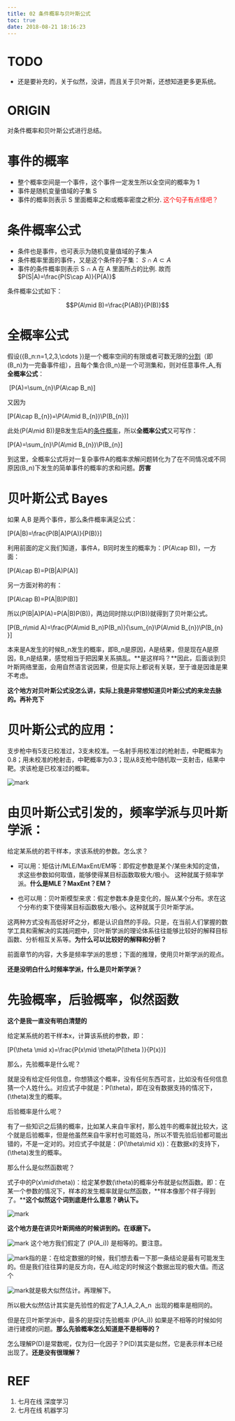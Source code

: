 ```yaml
---
title: 02 条件概率与贝叶斯公式
toc: true
date: 2018-08-21 18:16:23
---
```


# TODO
- 还是要补充的，关于似然，没讲，而且关于贝叶斯，还想知道更多更系统。




# ORIGIN
对条件概率和贝叶斯公式进行总结。




# 事件的概率
  * 整个概率空间是一个事件，这个事件一定发生所以全空间的概率为 1
  * 事件是随机变量值域的子集 S
  * 事件的概率则表示 S 里面概率之和或概率密度之积分. <span style="color:red;">这个句子有点怪吧？</span>


# 条件概率公式
  * 条件也是事件，也可表示为随机变量值域的子集:A
  * 条件概率里面的事件，又是这个条件的子集： $S\cap A\subset A$
  * 事件的条件概率则表示 S ∩ A 在 A 里面所占的比例. 故而 $P(S|A)=\frac{P(S\cap A)}{P(A)}$


条件概率公式如下：

$$P(A\mid B)=\frac{P(AB)}{P(B)}$$


# 全概率公式


假设\(\{B_n:n=1,2,3,\cdots \}\)是一个概率空间的有限或者可数无限的[分割](https://zh.wikipedia.org/wiki/%E9%9B%86%E5%90%88%E5%88%92%E5%88%86)（即\(B_n\)为一完备事件组），且每个集合\(B_n\)是一个可测集和，则对任意事件_A_有**全概率公式**：

 \[P(A)=\sum_{n}\P(A\cap B_n)\]

又因为

\[P(A\cap B_{n})=\P(A\mid B_{n})\P(B_{n})\]

此处\(P(A\mid B)\)是B发生后A的[条件概率](https://zh.wikipedia.org/wiki/%E6%9D%A1%E4%BB%B6%E6%A6%82%E7%8E%87)，所以**全概率公式**又可写作：

\[P(A)=\sum_{n}\P(A\mid B_{n})\P(B_{n}\]

到这里，全概率公式将对一复杂事件A的概率求解问题转化为了在不同情况或不同原因\(B_n\)下发生的简单事件的概率的求和问题。**厉害**




# 贝叶斯公式 Bayes


如果 A,B 是两个事件，那么条件概率满足公式：

\[P(A|B)=\frac{P(B|A)P(A)}{P(B)}\]

利用前面的定义我们知道，事件A，B同时发生的概率为：\(P(A\cap B)\)，一方面：

\[P(A\cap B)=P(B|A)P(A)\]

另一方面对称的有：

\[P(A\cap B)=P(A|B)P(B)\]

所以\(P(B|A)P(A)=P(A|B)P(B)\)，两边同时除以\(P(B)\)就得到了贝叶斯公式。

\[P(B_n\mid A)=\frac{P(A\mid B_n)P(B_n)}{\sum_{n}\P(A\mid B_{n})\P(B_{n} }\]

本来是A发生的时候B_n发生的概率，即B_n是原因，A是结果，但是现在A是原因，B_n是结果，感觉相当于把因果关系搞乱。**是这样吗？**因此，后面谈到贝叶斯网络里面，会用自然语言说因果，但是实际上都说有关联，至于谁是因谁是果不考虑。

**这个地方对贝叶斯公式没怎么讲，实际上我是非常想知道贝叶斯公式的来龙去脉的。再补充下**




# 贝叶斯公式的应用：




支步枪中有5支已校准过，3支未校准。一名射手用校准过的枪射击，中靶概率为0.8；用未校准的枪射击，中靶概率为0.3；现从8支枪中随机取一支射击，结果中靶。求该枪是已校准过的概率。




![mark](http://pacdb2bfr.bkt.clouddn.com/blog/image/180727/mjCfbIgj36.png?imageslim)




# 由贝叶斯公式引发的，频率学派与贝叶斯学派：


给定某系统的若干样本，求该系统的参数。怎么求？




  * 可以用：矩估计/MLE/MaxEnt/EM等：即假定参数是某个/某些未知的定值，求这些参数如何取值，能够使得某目标函数取极大/极小。 这种就属于频率学派。**什么是MLE？MaxEnt？EM？**

  * 也可以用：贝叶斯模型来求：假定参数本身是变化的，服从某个分布。求在这个分布约束下使得某目标函数极大/极小。这种就属于贝叶斯学派。


这两种方式没有高低好坏之分，都是认识自然的手段。只是，在当前人们掌握的数学工具和需解决的实践问题中，贝叶斯学派的理论体系往往能够比较好的解释目标函数、分析相互关系等。**为什么可以比较好的解释和分析？**


前面章节的内容，大多是频率学派的思想；下面的推理，使用贝叶斯学派的观点。




**还是没明白什么时频率学派，什么是贝叶斯学派？**





# 先验概率，后验概率，似然函数


**这个是我一直没有明白清楚的**

给定某系统的若干样本x，计算该系统的参数，即：

\[P(\theta \mid x)=\frac{P(x\mid \theta)P(\theta )}{P(x)}\]

那么，先验概率是什么呢？

就是没有给定任何信息，你想猜这个概率，没有任何东西可言，比如没有任何信息猜一个人姓什么。对应式子中就是：P(\theta)，即在没有数据支持的情况下，\(\theta\)发生的概率。

后验概率是什么呢？

有了一些知识之后猜的概率，比如某人来自牛家村，那么姓牛的概率就比较大，这个就是后验概率，但是他虽然来自牛家村也可能姓马，所以不管先验后验都可能出错的，不是一定对的。对应式子中就是：\(P(\theta\mid x)\)：在数据x的支持下，\(\theta\)发生的概率。

那么什么是似然函数呢？

式子中的P(x\mid\theta)\)：给定某参数\(\theta\)的概率分布就是似然函数。即：在某一个参数的情况下，样本的发生概率就是似然函数，**样本像那个样子得到了。****这个似然这个词到底是什么意思？确认下。**




![mark](http://pacdb2bfr.bkt.clouddn.com/blog/image/180727/LhhIFe0dEc.png?imageslim)

**这个地方是在讲贝叶斯网络的时候讲到的。在琢磨下。**


![mark](http://pacdb2bfr.bkt.clouddn.com/blog/image/180727/fkKFkH8HlF.png?imageslim) 这个地方我们假定了 \(P(A_i)\) 是相等的。要注意。


![mark](http://pacdb2bfr.bkt.clouddn.com/blog/image/180727/7G5D8Di30l.png?imageslim)指的是：在给定数据的时候，我们想去看一下那一条结论是最有可能发生的。但是我们往往算的是反方向，在A_i给定的时候这个数据出现的极大值。而这个


![mark](http://pacdb2bfr.bkt.clouddn.com/blog/image/180727/ad45g7Flcm.png?imageslim)就是极大似然估计。再理解下。


所以极大似然估计其实是先验性的假定了A_1,A_2,A_n  出现的概率是相同的。

但是在贝叶斯学派中，最多的是探讨先验概率 \(P(A_i)\) 如果是不相等的时候如何进行建模的问题。**那么先验概率怎么知道是不是相等的？**

怎么理解P(D)是常数呢，仅为归一化因子？P(D)其实是似然，它是表示样本已经出现了。**还是没有很理解？**




# REF
1. 七月在线 深度学习
2. 七月在线 机器学习
